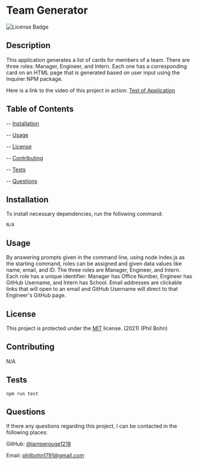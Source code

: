 # Team Generator  

![License Badge](https://img.shields.io/badge/license-MIT-blue)

## Description 

This application generates a list of cards for members of a team. There are three roles: Manager, Engineer, and Intern. Each one has a corresponding card on an HTML page that is generated based on user input using the Inquirer NPM package. 

Here is a link to the video of this project in action: [Test of Application](https://youtu.be/CcbbgRdlYAo)

## Table of Contents

-- [Installation](#installation)

-- [Usage](#usage)

-- [License](#license)

-- [Contributing](#contributing)

-- [Tests](#tests)

-- [Questions](#questions)

## Installation
  
To install necessary dependencies, run the following command:

    N/A

## Usage

By answering prompts given in the command line, using node index.js as the starting command, roles can be assigned and given data values like name, email, and ID. The three roles are Manager, Engineer, and Intern. Each role has a unique identifier: Manager has Office Number, Engineer has GitHub Username, and Intern has School. Email addresses are clickable links that will open to an email and GitHub Username will direct to that Engineer's GitHub page. 

## License

This project is protected under the [MIT](https://choosealicense.com/licenses/mit/) license. (2021) (Phil Bohn)

## Contributing

N/A

## Tests

    npm run test

## Questions

If there any questions regarding this project, I can be contacted in the following places:

GitHub: [@lamperouge1218](https://github.com/lamperouge1218)

Email: philbohn1791@gmail.com
